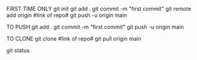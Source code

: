 FIRST TIME ONLY
  git init 
  git add .
  git commit -m "first commit"
  git remote add origin #link of repo#
  git push -u origin main

TO PUSH
  git add .
  git commit -m "first commit"
  git push -u origin main

TO CLONE
  git clone #link of repo#
  git pull origin main

git status
